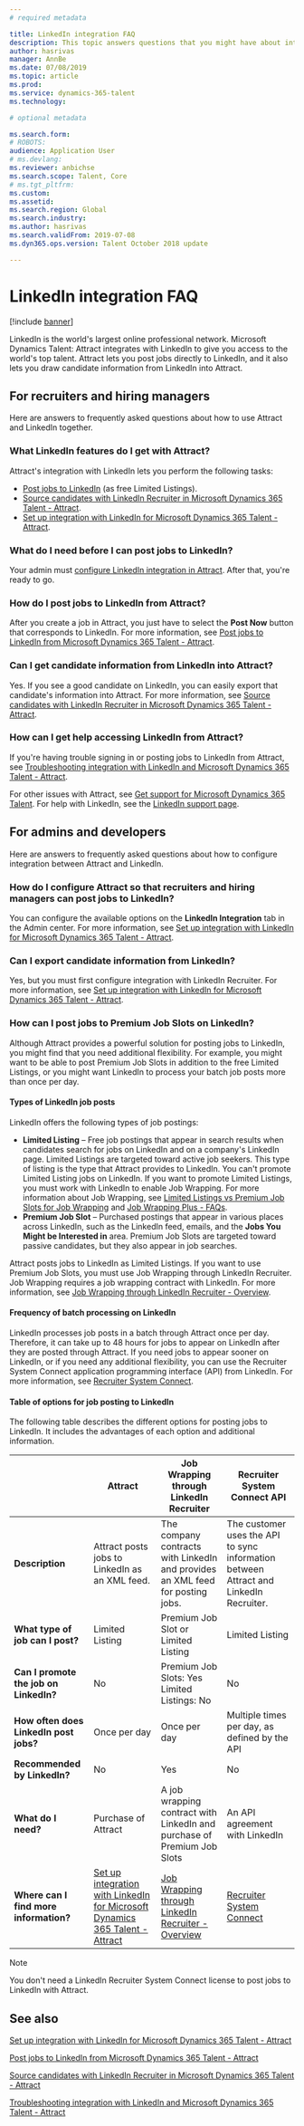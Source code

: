 ```yaml
---
# required metadata

title: LinkedIn integration FAQ
description: This topic answers questions that you might have about integration between LinkedIn and Microsoft Dynamics 365  Talent - Attract.
author: hasrivas
manager: AnnBe
ms.date: 07/08/2019
ms.topic: article
ms.prod: 
ms.service: dynamics-365-talent
ms.technology: 

# optional metadata

ms.search.form: 
# ROBOTS: 
audience: Application User
# ms.devlang: 
ms.reviewer: anbichse
ms.search.scope: Talent, Core
# ms.tgt_pltfrm: 
ms.custom: 
ms.assetid: 
ms.search.region: Global
ms.search.industry: 
ms.author: hasrivas
ms.search.validFrom: 2019-07-08
ms.dyn365.ops.version: Talent October 2018 update

---
```


# LinkedIn integration FAQ

[!include [banner](includes/banner.md)]

LinkedIn is the world's largest online professional network. Microsoft Dynamics Talent: Attract integrates with LinkedIn to give you access to the world's top talent. Attract lets you post jobs directly to LinkedIn, and it also lets you draw candidate information from LinkedIn into Attract.

## For recruiters and hiring managers

Here are answers to frequently asked questions about how to use Attract and LinkedIn together.

### What LinkedIn features do I get with Attract?

Attract's integration with LinkedIn lets you perform the following tasks:

- [Post jobs to LinkedIn](./attract-post-jobs-to-linkedin.md) (as free Limited Listings).
- [Source candidates with LinkedIn Recruiter in Microsoft Dynamics 365 Talent - Attract](./attract-linkedin-recruiter.md#export-linkedin-candidates-to-attract-with-one-click).
- [Set up integration with LinkedIn for Microsoft Dynamics 365 Talent - Attract](./attract-admin-linkedin.md#set-up-apply-with-linkedin-in-attract).

### What do I need before I can post jobs to LinkedIn?

Your admin must [configure LinkedIn integration in Attract](./attract-admin-linkedin.md#configure-job-posting-to-linkedin). After that, you're ready to go.

### How do I post jobs to LinkedIn from Attract?

After you create a job in Attract, you just have to select the **Post Now** button that corresponds to LinkedIn. For more information, see [Post jobs to LinkedIn from Microsoft Dynamics 365 Talent - Attract](./attract-post-jobs-to-linkedin.md#post-jobs-to-linkedin).

### Can I get candidate information from LinkedIn into Attract?

Yes. If you see a good candidate on LinkedIn, you can easily export that candidate's information into Attract. For more information, see [Source candidates with LinkedIn Recruiter in Microsoft Dynamics 365 Talent - Attract](attract-linkedin-recruiter.md).

### How can I get help accessing LinkedIn from Attract?

If you're having trouble signing in or posting jobs to LinkedIn from Attract, see [Troubleshooting integration with LinkedIn and Microsoft Dynamics 365 Talent - Attract](./attract-troubleshoot-linkedin.md).

For other issues with Attract, see [Get support for Microsoft Dynamics 365 Talent](./talent-support.md). For help with LinkedIn, see the [LinkedIn support page](https://www.linkedin.com/help).

## For admins and developers

Here are answers to frequently asked questions about how to configure integration between Attract and LinkedIn.

### How do I configure Attract so that recruiters and hiring managers can post jobs to LinkedIn?

You can configure the available options on the **LinkedIn Integration** tab in the Admin center. For more information, see [Set up integration with LinkedIn for Microsoft Dynamics 365 Talent - Attract](./attract-admin-linkedin.md).

### Can I export candidate information from LinkedIn?

Yes, but you must first configure integration with LinkedIn Recruiter. For more information, see [Set up integration with LinkedIn for Microsoft Dynamics 365 Talent - Attract](./attract-admin-linkedin.md).

### How can I post jobs to Premium Job Slots on LinkedIn?

Although Attract provides a powerful solution for posting jobs to LinkedIn, you might find that you need additional flexibility. For example, you might want to be able to post Premium Job Slots in addition to the free Limited Listings, or you might want LinkedIn to process your batch job posts more than once per day.

#### Types of LinkedIn job posts

LinkedIn offers the following types of job postings:

- **Limited Listing** – Free job postings that appear in search results when candidates search for jobs on LinkedIn and on a company's LinkedIn page. Limited Listings are targeted toward active job seekers. This type of listing is the type that Attract provides to LinkedIn. You can't promote Limited Listing jobs on LinkedIn. If you want to promote Limited Listings, you must work with LinkedIn to enable Job Wrapping. For more information about Job Wrapping, see [Limited Listings vs Premium Job Slots for Job Wrapping](https://www.linkedin.com/help/recruiter/answer/79049/limited-listings-vs-premium-job-slots-for-job-wrapping) and [Job Wrapping Plus - FAQs](https://www.linkedin.com/help/recruiter/answer/79050/job-wrapping-frequently-asked-questions).
- **Premium Job Slot** – Purchased postings that appear in various places across LinkedIn, such as the LinkedIn feed, emails, and the **Jobs You Might be Interested in** area. Premium Job Slots are targeted toward passive candidates, but they also appear in job searches.

Attract posts jobs to LinkedIn as Limited Listings. If you want to use Premium Job Slots, you must use Job Wrapping through LinkedIn Recruiter. Job Wrapping requires a job wrapping contract with LinkedIn. For more information, see [Job Wrapping through LinkedIn Recruiter - Overview](https://www.linkedin.com/help/recruiter/answer/79037).

#### Frequency of batch processing on LinkedIn

LinkedIn processes job posts in a batch through Attract once per day. Therefore, it can take up to 48 hours for jobs to appear on LinkedIn after they are posted through Attract. If you need jobs to appear sooner on LinkedIn, or if you need any additional flexibility, you can use the Recruiter System Connect application programming interface (API) from LinkedIn. For more information, see [Recruiter System Connect](https://docs.microsoft.com/linkedin/talent/recruiter-system-connect).

#### Table of options for job posting to LinkedIn

The following table describes the different options for posting jobs to LinkedIn. It includes the advantages of each option and additional information.

|  | Attract | Job Wrapping through LinkedIn Recruiter | Recruiter System Connect API |
|---|---|---|---|
| **Description** | Attract posts jobs to LinkedIn as an XML feed. | The company contracts with LinkedIn and provides an XML feed for posting jobs. | The customer uses the API to sync information between Attract and LinkedIn Recruiter. |
| **What type of job can I post?** | Limited Listing | Premium Job Slot or Limited Listing | Limited Listing |
| **Can I promote the job on LinkedIn?** | No | Premium Job Slots: Yes<br>Limited Listings: No | No |
| **How often does LinkedIn post jobs?** | Once per day | Once per day | Multiple times per day, as defined by the API |
| **Recommended by LinkedIn?** | No | Yes | No |
| **What do I need?** | Purchase of Attract | A job wrapping contract with LinkedIn and purchase of Premium Job Slots | An API agreement with LinkedIn | 
| **Where can I find more information?** | [Set up integration with LinkedIn for Microsoft Dynamics 365 Talent - Attract](./attract-admin-linkedin.md) | [Job Wrapping through LinkedIn Recruiter - Overview](https://www.linkedin.com/help/recruiter/answer/79037) | [Recruiter System Connect](https://docs.microsoft.com/linkedin/talent/recruiter-system-connect) |

> [!NOTE]
> You don't need a LinkedIn Recruiter System Connect license to post jobs to LinkedIn with Attract.

## See also

[Set up integration with LinkedIn for Microsoft Dynamics 365 Talent - Attract](./attract-admin-linkedin.md)

[Post jobs to LinkedIn from Microsoft Dynamics 365 Talent - Attract](./attract-post-jobs-to-linkedin.md)

[Source candidates with LinkedIn Recruiter in Microsoft Dynamics 365 Talent - Attract](./attract-linkedin-recruiter.md)

[Troubleshooting integration with LinkedIn and Microsoft Dynamics 365 Talent - Attract](./attract-troubleshoot-linkedin.md)

